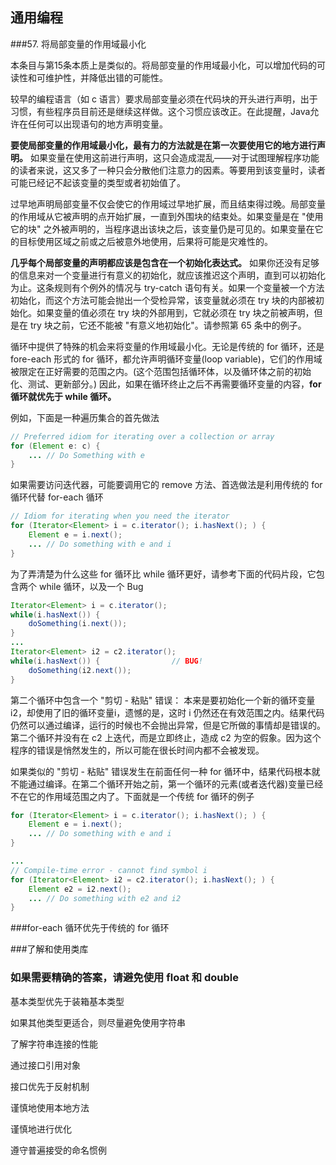 ## 通用编程

###57. 将局部变量的作用域最小化

本条目与第15条本质上是类似的。将局部变量的作用域最小化，可以增加代码的可读性和可维护性，并降低出错的可能性。

较早的编程语言（如 c 语言）要求局部变量必须在代码块的开头进行声明，出于习惯，有些程序员目前还是继续这样做。这个习惯应该改正。在此提醒，Java允许在任何可以出现语句的地方声明变量。

**要使局部变量的作用域最小化，最有力的方法就是在第一次要使用它的地方进行声明。** 如果变量在使用这前进行声明，这只会造成混乱——对于试图理解程序功能的读者来说，这又多了一种只会分散他们注意力的因素。等要用到该变量时，读者可能已经记不起该变量的类型或者初始值了。

 过早地声明局部变量不仅会使它的作用域过早地扩展，而且结束得过晚。局部变量的作用域从它被声明的点开始扩展，一直到外围块的结束处。如果变量是在 "使用它的块" 之外被声明的，当程序退出该块之后，该变量仍是可见的。如果变量在它的目标使用区域之前或之后被意外地使用，后果将可能是灾难性的。

**几乎每个局部变量的声明都应该是包含在一个初始化表达式。** 如果你还没有足够的信息来对一个变量进行有意义的初始化，就应该推迟这个声明，直到可以初始化为止。这条规则有个例外的情况与 try-catch 语句有关。如果一个变量被一个方法初始化，而这个方法可能会抛出一个受检异常，该变量就必须在 try 块的内部被初始化。如果变量的值必须在 try 块的外部用到，它就必须在 try 块之前被声明，但是在 try 块之前，它还不能被 "有意义地初始化"。请参照第 65 条中的例子。

循环中提供了特殊的机会来将变量的作用域最小化。无论是传统的 for 循环，还是 fore-each 形式的 for 循环，都允许声明循环变量(loop variable)，它们的作用域被限定在正好需要的范围之内。(这个范围包括循环体，以及循环体之前的初始化、测试、更新部分。) 因此，如果在循环终止之后不再需要循环变量的内容，**for 循环就优先于 while 循环。**

例如，下面是一种遍历集合的首先做法

```java
// Preferred idiom for iterating over a collection or array
for (Element e: c) {
    ... // Do Something with e
}
```

如果需要访问迭代器，可能要调用它的 remove 方法、首选做法是利用传统的 for 循环代替 for-each 循环

```java
// Idiom for iterating when you need the iterator
for (Iterator<Element> i = c.iterator(); i.hasNext(); ) {
    Element e = i.next();
    ... // Do something with e and i
}
```

为了弄清楚为什么这些 for 循环比 while 循环更好，请参考下面的代码片段，它包含两个 while 循环，以及一个 Bug

```java
Iterator<Element> i = c.iterator();
while(i.hasNext()) {
    doSomething(i.next());
}
...
Iterator<Element> i2 = c2.iterator();
while(i.hasNext()) {				// BUG!
    doSomething(i2.next());
}
```

第二个循环中包含一个 "剪切 - 粘贴" 错误： 本来是要初始化一个新的循环变量 i2，却使用了旧的循环变量i，遗憾的是，这时 i 仍然还在有效范围之内。结果代码仍然可以通过编译，运行的时候也不会抛出异常，但是它所做的事情却是错误的。第二个循环并没有在 c2 上迭代，而是立即终止，造成 c2 为空的假象。因为这个程序的错误是悄然发生的，所以可能在很长时间内都不会被发现。

如果类似的 "剪切 - 粘贴" 错误发生在前面任何一种 for 循环中，结果代码根本就不能通过编译。在第二个循环开始之前，第一个循环的元素(或者迭代器)变量已经不在它的作用域范围之内了。下面就是一个传统 for 循环的例子

```java
for (Iterator<Element> i = c.iterator(); i.hasNext(); ) {
    Element e = i.next();
    ... // Do something with e and i
}

...
// Compile-time error - cannot find symbol i
for (Iterator<Element> i2 = c2.iterator(); i.hasNext(); ) {
    Element e2 = i2.next();
    ... // Do something with e2 and i2
}
```






###for-each 循环优先于传统的 for 循环

###了解和使用类库

### 如果需要精确的答案，请避免使用 float 和 double



基本类型优先于装箱基本类型

如果其他类型更适合，则尽量避免使用字符串

了解字符串连接的性能

通过接口引用对象

接口优先于反射机制

谨慎地使用本地方法

谨慎地进行优化

遵守普遍接受的命名惯例

